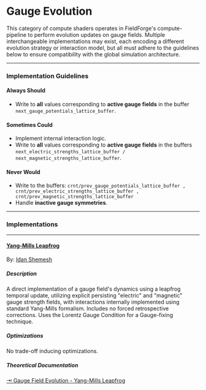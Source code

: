 # Gauge Evolution

This category of compute shaders operates in FieldForge's compute-pipeline to perform evolution updates on gauge fields. Multiple interchangeable implementations may exist, each encoding a different evolution strategy or interaction model, but all must adhere to the guidelines below to ensure compatibility with the global simulation architecture.

---

### Implementation Guidelines

#### Always Should

- Write to **all** values corresponding to **active gauge fields** in the buffer `next_gauge_potentials_lattice_buffer`.

#### Sometimes Could

- Implement internal interaction logic.
- Write to **all** values corresponding to **active gauge fields** in the buffers `next_electric_strengths_lattice_buffer / next_magnetic_strengths_lattice_buffer`.

#### Never Would

- Write to the buffers: `crnt/prev_gauge_potentials_lattice_buffer , crnt/prev_electric_strengths_lattice_buffer , crnt/prev_magnetic_strengths_lattice_buffer`
- Handle **inactive gauge symmetries**.

---

### Implementations

---

#### [Yang-Mills Leapfrog](../../shaders/compute/gauge_evolution/evolve_gauge_fields-yang_mills_leapfrog.compute)

By: [Idan Shemesh](https://github.com/IdanShmsh)

##### Description

A direct implementation of a gauge field's dynamics using a leapfrog temporal update, utilizing explicit persisting "electric" and "magnetic" gauge strength fields, with interactions internally implemented using standard Yang-Mills formalism. Includes no forced retrospective corrections. Uses the Lorentz Gauge Condition for a Gauge-fixing technique.

##### Optimizations

No trade-off inducing optimizations.

##### Theoretical Documentation

[⇥ Gauge Field Evolution - Yang-Mills Leapfrog](../implementations/Yang%20Mills%20Leapfrog.md)
